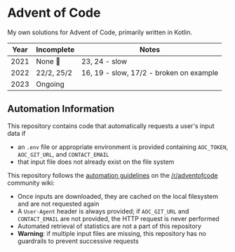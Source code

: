 # Advent of Code

My own solutions for Advent of Code, primarily written in Kotlin.

| Year | Incomplete | Notes                                   | 
|------|------------|-----------------------------------------|
| 2021 | None  🎉   | 23, 24 - slow                           |         
| 2022 | 22/2, 25/2 | 16, 19 - slow, 17/2 - broken on example |
| 2023 | Ongoing    |                                         |         

## Automation Information

This repository contains code that automatically requests a user's input data if
* an `.env` file or appropriate environment is provided containing `AOC_TOKEN`, `AOC_GIT_URL`, and 
  `CONTACT_EMAIL`
* that input file does not already exist on the file system

This repository follows the [automation guidelines](https://www.reddit.com/r/adventofcode/wiki/faqs/automation)
on the [/r/adventofcode](https://www.reddit.com/r/adventofcode/) community wiki:
* Once inputs are downloaded, they are cached on the local filesystem and are not requested again
* A `User-Agent` header is always provided; if `AOC_GIT_URL` and `CONTACT_EMAIL` are not provided,
  the HTTP request is never performed
* Automated retrieval of statistics are not a part of this repository
* **Warning**: if multiple input files are missing, this repository has no guardrails to prevent 
  successive requests
